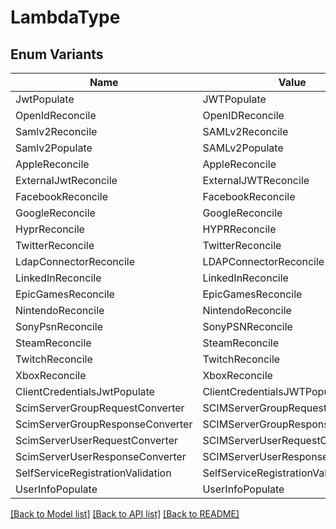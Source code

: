 # LambdaType

## Enum Variants

| Name | Value |
|---- | -----|
| JwtPopulate | JWTPopulate |
| OpenIdReconcile | OpenIDReconcile |
| Samlv2Reconcile | SAMLv2Reconcile |
| Samlv2Populate | SAMLv2Populate |
| AppleReconcile | AppleReconcile |
| ExternalJwtReconcile | ExternalJWTReconcile |
| FacebookReconcile | FacebookReconcile |
| GoogleReconcile | GoogleReconcile |
| HyprReconcile | HYPRReconcile |
| TwitterReconcile | TwitterReconcile |
| LdapConnectorReconcile | LDAPConnectorReconcile |
| LinkedInReconcile | LinkedInReconcile |
| EpicGamesReconcile | EpicGamesReconcile |
| NintendoReconcile | NintendoReconcile |
| SonyPsnReconcile | SonyPSNReconcile |
| SteamReconcile | SteamReconcile |
| TwitchReconcile | TwitchReconcile |
| XboxReconcile | XboxReconcile |
| ClientCredentialsJwtPopulate | ClientCredentialsJWTPopulate |
| ScimServerGroupRequestConverter | SCIMServerGroupRequestConverter |
| ScimServerGroupResponseConverter | SCIMServerGroupResponseConverter |
| ScimServerUserRequestConverter | SCIMServerUserRequestConverter |
| ScimServerUserResponseConverter | SCIMServerUserResponseConverter |
| SelfServiceRegistrationValidation | SelfServiceRegistrationValidation |
| UserInfoPopulate | UserInfoPopulate |


[[Back to Model list]](../README.md#documentation-for-models) [[Back to API list]](../README.md#documentation-for-api-endpoints) [[Back to README]](../README.md)


